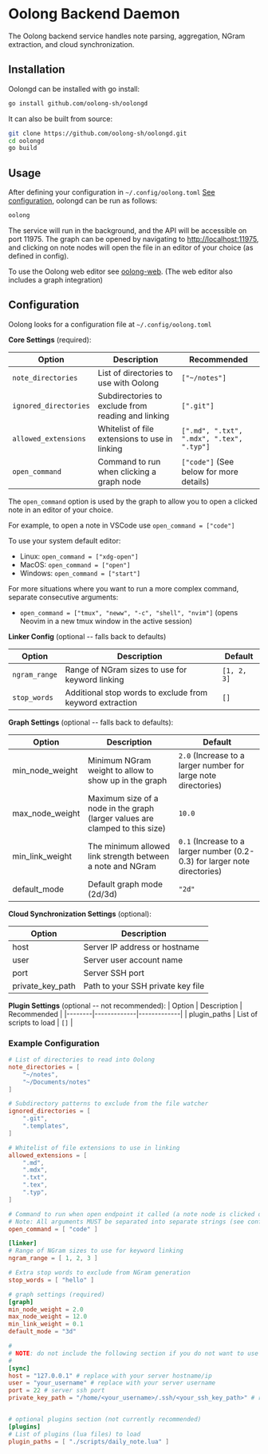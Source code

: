 # Oolong Backend Daemon

The Oolong backend service handles note parsing, aggregation, NGram extraction, and cloud synchronization.

## Installation

Oolongd can be installed with go install:
```sh
go install github.com/oolong-sh/oolongd
```

It can also be built from source:
```sh
git clone https://github.com/oolong-sh/oolongd.git
cd oolongd
go build
```

<!-- TODO: Docker image, Nix and Homebrew packages? -->

## Usage

After defining your configuration in `~/.config/oolong.toml` [See configuration](#configuration), oolongd can be run as follows:

```sh
oolong
```

The service will run in the background, and the API will be accessible on port 11975.
The graph can be opened by navigating to [http://localhost:11975](http://localhost:11975), and clicking on note nodes will open the file in an editor of your choice (as defined in config).


To use the Oolong web editor see [oolong-web](https://github.com/oolong-sh/oolong-web). (The web editor also includes a graph integration)

## Configuration

Oolong looks for a configuration file at `~/.config/oolong.toml`


**Core Settings** (required):

| Option | Description | Recommended |
|--------|-------------|---------|
| `note_directories` | List of directories to use with Oolong | `["~/notes"]` |
| `ignored_directories` | Subdirectories to exclude from reading and linking | `[".git"]` |
| `allowed_extensions` | Whitelist of file extensions to use in linking | `[".md", ".txt", ".mdx", ".tex", ".typ"]` |
| `open_command` | Command to run when clicking a graph node | `["code"]` (See below for more details) |


The `open_command` option is used by the graph to allow you to open a clicked note in an editor of your choice.

For example, to open a note in VSCode use `open_command = ["code"]`

To use your system default editor:
- Linux: `open_command = ["xdg-open"]`
- MacOS: `open_command = ["open"]`
- Windows: `open_command = ["start"]`

For more situations where you want to run a more complex command, separate consecutive arguments:
- `open_command = ["tmux", "neww", "-c", "shell", "nvim"]` (opens Neovim in a new tmux window in the active session)

<!-- TODO: example using a script -->


**Linker Config** (optional -- falls back to defaults)

| Option | Description | Default |
|--------|-------------|-------------|
| `ngram_range` | Range of NGram sizes to use for keyword linking | `[1, 2, 3]` |
| `stop_words` | Additional stop words to exclude from keyword extraction | `[]` |

**Graph Settings** (optional -- falls back to defaults):

| Option | Description | Default |
|--------|-------------|-------------|
| min_node_weight | Minimum NGram weight to allow to show up in the graph | `2.0` (Increase to a larger number for large note directories) |
| max_node_weight | Maximum size of a node in the graph (larger values are clamped to this size) | `10.0` |
| min_link_weight | The minimum allowed link strength between a note and NGram | `0.1` (Increase to a larger number (0.2-0.3) for larger note directories) |
| default_mode | Default graph mode (2d/3d) | `"2d"` |


**Cloud Synchronization Settings** (optional):

| Option | Description |
|--------|-------------|
| host | Server IP address or hostname |
| user | Server user account name |
| port | Server SSH port |
| private_key_path | Path to your SSH private key file |

**Plugin Settings** (optional -- not recommended):
| Option | Description | Recommended |
|--------|-------------|-------------|
| plugin_paths | List of scripts to load | `[]` |


### Example Configuration

```toml
# List of directories to read into Oolong
note_directories = [
    "~/notes",
    "~/Documents/notes"
]

# Subdirectory patterns to exclude from the file watcher
ignored_directories = [
    ".git",
    ".templates",
]

# Whitelist of file extensions to use in linking
allowed_extensions = [
    ".md",
    ".mdx",
    ".txt",
    ".tex",
    ".typ",
]

# Command to run when open endpoint it called (a note node is clicked on the graph)
# Note: All arguments MUST be separated into separate strings (see config for more details)
open_command = [ "code" ]

[linker]
# Range of NGram sizes to use for keyword linking
ngram_range = [ 1, 2, 3 ]

# Extra stop words to exclude from NGram generation
stop_words = [ "hello" ]

# graph settings (required)
[graph]
min_node_weight = 2.0
max_node_weight = 12.0
min_link_weight = 0.1
default_mode = "3d"

#
# NOTE: do not include the following section if you do not want to use cloud sync
#
[sync]
host = "127.0.0.1" # replace with your server hostname/ip
user = "your_username" # replace with your server username
port = 22 # server ssh port
private_key_path = "/home/<your_username>/.ssh/<your_ssh_key_path>" # replace with your private key path


# optional plugins section (not currently recommended)
[plugins]
# List of plugins (lua files) to load
plugin_paths = [ "./scripts/daily_note.lua" ]
```
